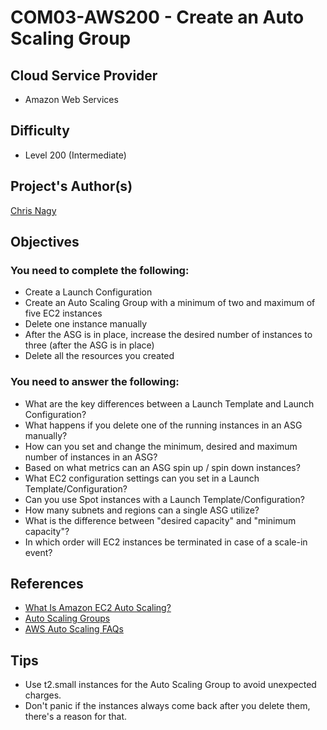 # COM03-AWS200 - Create an Auto Scaling Group

## Cloud Service Provider
- Amazon Web Services

## Difficulty
- Level 200 (Intermediate)

## Project's Author(s)

[Chris Nagy](https://twitter.com/chris_the_nagy)

## Objectives

### You need to complete the following:
- Create a Launch Configuration
- Create an Auto Scaling Group with a minimum of two and maximum of five EC2 instances
- Delete one instance manually
- After the ASG is in place, increase the desired number of instances to three (after the ASG is in place)
- Delete all the resources you created


### You need to answer the following:
- What are the key differences between a Launch Template and Launch Configuration?
- What happens if you delete one of the running instances in an ASG manually?
- How can you set and change the minimum, desired and maximum number of instances in an ASG?
- Based on what metrics can an ASG spin up / spin down instances?
- What EC2 configuration settings can you set in a Launch Template/Configuration?
- Can you use Spot instances with a Launch Template/Configuration?
- How many subnets and regions can a single ASG utilize?
- What is the difference between "desired capacity" and "minimum capacity"?
- In which order will EC2 instances be terminated in case of a scale-in event?

## References
- [What Is Amazon EC2 Auto Scaling?](https://docs.aws.amazon.com/autoscaling/ec2/userguide/what-is-amazon-ec2-auto-scaling.html)
- [Auto Scaling Groups](https://docs.aws.amazon.com/autoscaling/ec2/userguide/AutoScalingGroup.html)
- [AWS Auto Scaling FAQs](https://aws.amazon.com/autoscaling/faqs/)

## Tips
- Use t2.small instances for the Auto Scaling Group to avoid unexpected charges.
- Don't panic if the instances always come back after you delete them, there's a reason for that.
